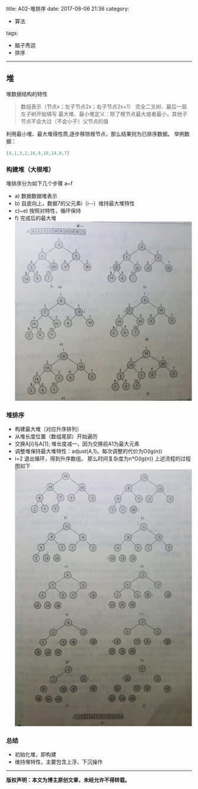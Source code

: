 title: A02-堆排序
date: 2017-08-06	21:36
category:

- 算法

tags:

- 脑子秀逗
- 排序

------

## 堆

堆数据结构的特性
>数组表示（节点x；左子节点2x；右子节点2x+1）
完全二叉树、最后一层左子树开始填写
最大堆、最小堆定义：除了根节点最大或者最小，其他子节点不会大过（不会小于）父节点的值  

利用最小堆、最大堆得性质,逐步移除根节点，那么结果则为已排序数据。
举例数据：
```java
{4,1,3,2,16,9,10,14,8,7}
```
<!-- more -->

### 构建堆（大根堆）
堆排序分为如下几个步骤 a~f
- a) 数据数据堆表示
- b) 自底向上，数据7的父元素i（i--）维持最大堆特性
- c)~e) 按照对特性，循环保持
- f) 完成后的最大堆
![构建堆](A02_duipaixu/buildheap.jpg)


### 堆排序
- 构建最大堆（对应升序排列）
- 从堆长度位置（数组尾部）开始遍历
- 交换A[i]与A[1]; 堆长度减一，因为交换前A1为最大元素
- 调整堆保持最大堆特性：adjust(A,1)。每次调整的代价为O(lg(n))
- i=2 退出循环，得到升序数组。 那么时间复杂度为n*O(lg(n))
上述流程的过程图如下
![堆排序](A02_duipaixu/heapsort.jpg)


### 总结
- 初始化堆，即构建
- 维持堆特性，主要包含上浮、下沉操作

------

**版权声明：本文为博主原创文章，未经允许不得转载。**
